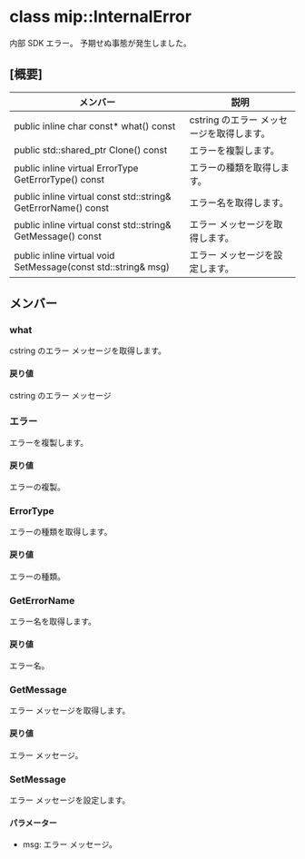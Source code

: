 # <a name="class-mipinternalerror"></a>class mip::InternalError 
内部 SDK エラー。 予期せぬ事態が発生しました。
  
## <a name="summary"></a>[概要]
 メンバー                        | 説明                                
--------------------------------|---------------------------------------------
public inline char const* what() const  |  cstring のエラー メッセージを取得します。
public std::shared_ptr<Error> Clone() const  |  エラーを複製します。
public inline virtual ErrorType GetErrorType() const  |  エラーの種類を取得します。
public inline virtual const std::string& GetErrorName() const  |  エラー名を取得します。
public inline virtual const std::string& GetMessage() const  |  エラー メッセージを取得します。
public inline virtual void SetMessage(const std::string& msg)  |  エラー メッセージを設定します。
  
## <a name="members"></a>メンバー
  
### <a name="what"></a>what
cstring のエラー メッセージを取得します。
  
#### <a name="returns"></a>戻り値
cstring のエラー メッセージ
  
### <a name="error"></a>エラー
エラーを複製します。
  
#### <a name="returns"></a>戻り値
エラーの複製。
  
### <a name="errortype"></a>ErrorType
エラーの種類を取得します。
  
#### <a name="returns"></a>戻り値
エラーの種類。
  
### <a name="geterrorname"></a>GetErrorName
エラー名を取得します。
  
#### <a name="returns"></a>戻り値
エラー名。
  
### <a name="getmessage"></a>GetMessage
エラー メッセージを取得します。
  
#### <a name="returns"></a>戻り値
エラー メッセージ。
  
### <a name="setmessage"></a>SetMessage
エラー メッセージを設定します。
  
#### <a name="parameters"></a>パラメーター
* msg: エラー メッセージ。